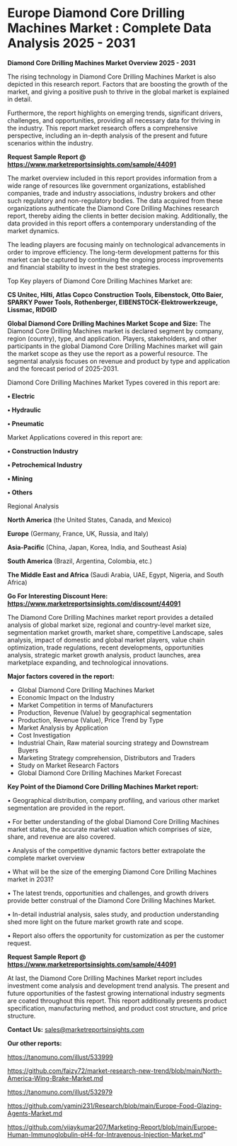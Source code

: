 # Europe Diamond Core Drilling Machines Market : Complete Data Analysis 2025 - 2031

<Strong> Diamond Core Drilling Machines Market Overview 2025 - 2031</strong>

The rising technology in Diamond Core Drilling Machines Market is also depicted in this research report. Factors that are boosting the growth of the market, and giving a positive push to thrive in the global market is explained in detail.

Furthermore, the report highlights on emerging trends, significant drivers, challenges, and opportunities, providing all necessary data for thriving in the industry. This report market research offers a comprehensive perspective, including an in-depth analysis of the present and future scenarios within the industry.

<strong>Request Sample Report @ <a href=https://www.marketreportsinsights.com/sample/44091>https://www.marketreportsinsights.com/sample/44091</a></strong>

The market overview included in this report provides information from a wide range of resources like government organizations, established companies, trade and industry associations, industry brokers and other such regulatory and non-regulatory bodies. The data acquired from these organizations authenticate the Diamond Core Drilling Machines research report, thereby aiding the clients in better decision making. Additionally, the data provided in this report offers a contemporary understanding of the market dynamics.

The leading players are focusing mainly on technological advancements in order to improve efficiency. The long-term development patterns for this market can be captured by continuing the ongoing process improvements and financial stability to invest in the best strategies.

Top Key players of Diamond Core Drilling Machines Market are:

<strong>CS Unitec, Hilti, Atlas Copco Construction Tools, Eibenstock, Otto Baier, SPARKY Power Tools, Rothenberger, EIBENSTOCK-Elektrowerkzeuge, Lissmac, RIDGID</strong>

<strong><b>Global Diamond Core Drilling Machines Market Scope and Size:</b></strong>
The Diamond Core Drilling Machines market is declared segment by company, region (country), type, and application. Players, stakeholders, and other participants in the global Diamond Core Drilling Machines market will gain the market scope as they use the report as a powerful resource. The segmental analysis focuses on revenue and product by type and application and the forecast period of 2025-2031.

Diamond Core Drilling Machines Market Types covered in this report are:

<strong>•  Electric

•  Hydraulic

•  Pneumatic</strong>

Market Applications covered in this report are:

<strong>•  Construction Industry

•  Petrochemical Industry

•  Mining

•  Others</strong> 

Regional Analysis

<strong>North America</strong> (the United States, Canada, and Mexico)

<strong>Europe</strong> (Germany, France, UK, Russia, and Italy)

<strong>Asia-Pacific</strong> (China, Japan, Korea, India, and Southeast Asia)

<strong>South America</strong> (Brazil, Argentina, Colombia, etc.)

<strong>The Middle East and Africa</strong> (Saudi Arabia, UAE, Egypt, Nigeria, and South Africa)

<strong>Go For Interesting Discount Here: <a href=https://www.marketreportsinsights.com/discount/44091>https://www.marketreportsinsights.com/discount/44091</a></strong>

The Diamond Core Drilling Machines market report provides a detailed analysis of global market size, regional and country-level market size, segmentation market growth, market share, competitive Landscape, sales analysis, impact of domestic and global market players, value chain optimization, trade regulations, recent developments, opportunities analysis, strategic market growth analysis, product launches, area marketplace expanding, and technological innovations.

<strong><b>Major factors covered in the report:</b></strong>
<ul>
  <li>Global Diamond Core Drilling Machines Market </li>
  <li>Economic Impact on the Industry</li>
  <li>Market Competition in terms of Manufacturers</li>
  <li>Production, Revenue (Value) by geographical segmentation</li>
  <li>Production, Revenue (Value), Price Trend by Type</li>
  <li>Market Analysis by Application</li>
  <li>Cost Investigation</li>
  <li>Industrial Chain, Raw material sourcing strategy and Downstream Buyers</li>
  <li>Marketing Strategy comprehension, Distributors and Traders</li>
  <li>Study on Market Research Factors</li>
  <li>Global Diamond Core Drilling Machines Market Forecast</li>
</ul>

<strong><b>Key Point of the Diamond Core Drilling Machines Market report:</b></strong>

• Geographical distribution, company profiling, and various other market segmentation are provided in the report.

• For better understanding of the global Diamond Core Drilling Machines market status, the accurate market valuation which comprises of size, share, and revenue are also covered.

• Analysis of the competitive dynamic factors better extrapolate the complete market overview

• What will be the size of the emerging Diamond Core Drilling Machines market in 2031?

• The latest trends, opportunities and challenges, and growth drivers provide better construal of the Diamond Core Drilling Machines Market.

• In-detail industrial analysis, sales study, and production understanding shed more light on the future market growth rate and scope.

• Report also offers the opportunity for customization as per the customer request.

<strong>Request Sample Report @ <a href=https://www.marketreportsinsights.com/sample/44091>https://www.marketreportsinsights.com/sample/44091</a></strong>

At last, the Diamond Core Drilling Machines Market report includes investment come analysis and development trend analysis. The present and future opportunities of the fastest growing international industry segments are coated throughout this report. This report additionally presents product specification, manufacturing method, and product cost structure, and price structure.

<strong>Contact Us:</strong>
sales@marketreportsinsights.com

<strong>Our other reports:</strong>

<a href=https://tanomuno.com/illust/533999>https://tanomuno.com/illust/533999</a>

<a href=https://github.com/faizy72/market-research-new-trend/blob/main/North-America-Wing-Brake-Market.md>https://github.com/faizy72/market-research-new-trend/blob/main/North-America-Wing-Brake-Market.md</a>

<a href=https://tanomuno.com/illust/532979>https://tanomuno.com/illust/532979</a>

<a href=https://github.com/yamini231/Research/blob/main/Europe-Food-Glazing-Agents-Market.md>https://github.com/yamini231/Research/blob/main/Europe-Food-Glazing-Agents-Market.md</a>

<a href=https://github.com/vijaykumar207/Marketing-Report/blob/main/Europe-Human-Immunoglobulin-pH4-for-Intravenous-Injection-Market.md>https://github.com/vijaykumar207/Marketing-Report/blob/main/Europe-Human-Immunoglobulin-pH4-for-Intravenous-Injection-Market.md</a>"
